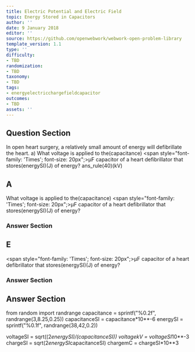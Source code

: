 ```yaml
---
title: Electric Potential and Electric Field
topic: Energy Stored in Capacitors
author: ''
date: 9 January 2018
editor: ''
source: https://github.com/openwebwork/webwork-open-problem-library
template_version: 1.1
type: ''
difficulty:
- TBD
randomization:
- TBD
taxonomy:
- TBD
tags:
- energyelectricchargefieldcapacitor
outcomes:
- TBD
assets: ''
---
```


## Question Section 

In open heart surgery, a relatively small amount of energy will defibrillate the heart.
a) What voltage is applied to the(capacitance) <span style="font-family: 'Times'; font-size: 20px";>&mu;F<span> capacitor of a heart defibrillator that stores(energySI)(J) of energy?
ans_rule(40)(kV)

## A
What voltage is applied to the(capacitance) <span style="font-family: 'Times'; font-size: 20px";>&mu;F<span> capacitor of a heart defibrillator that stores(energySI)(J) of energy?
### Answer Section
## E
<span style="font-family: 'Times'; font-size: 20px";>&mu;F<span> capacitor of a heart defibrillator that stores(energySI)(J) of energy?
### Answer Section


## Answer Section

from random import randrange
capacitance = sprintf("%0.2f", randrange(3,8.25,0.25))
capacitanceSI = capacitance*10**-6
energySI = sprintf("%0.1f", randrange(38,42,0.2))

voltageSI = sqrt((2*energySI)/(capacitanceSI))
voltagekV = voltageSI*10**-3
chargeSI = sqrt(2*energySI*capacitanceSI)
chargemC = chargeSI*10**3